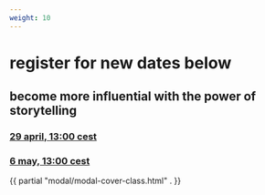 ```yaml
---
weight: 10
---
```


# register for new dates below
## become more influential with the power of storytelling

### [29 april, 13:00 cest](storyinfluence)
### [6 may, 13:00 cest](encore)

<!-- modal cover, only put once -->
{{ partial "modal/modal-cover-class.html" . }}
